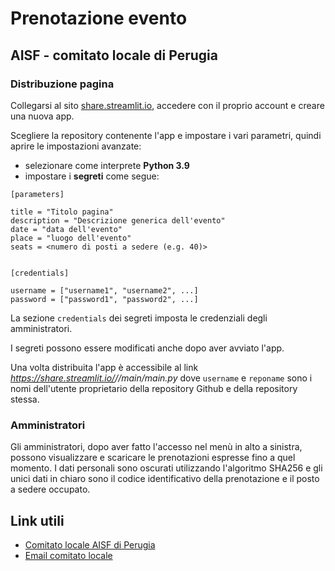 
# Prenotazione evento
## AISF - comitato locale di Perugia


### Distribuzione pagina

Collegarsi al sito [share.streamlit.io](https://share.streamlit.io), accedere con il proprio account
e creare una nuova app.

Scegliere la repository contenente l'app e impostare i vari parametri, quindi aprire le impostazioni
avanzate:
- selezionare come interprete **Python 3.9**
- impostare i **segreti** come segue:
```
[parameters]

title = "Titolo pagina"
description = "Descrizione generica dell'evento"
date = "data dell'evento"
place = "luogo dell'evento"
seats = <numero di posti a sedere (e.g. 40)>


[credentials]

username = ["username1", "username2", ...]
password = ["password1", "password2", ...]
```

La sezione `credentials` dei segreti imposta le credenziali degli amministratori.

I segreti possono essere modificati anche dopo aver avviato l'app.

Una volta distribuita l'app è accessibile al link *https://share.streamlit.io/<username>/<reponame>/main/main.py*
dove `username` e `reponame` sono i nomi dell'utente proprietario della repository Github e della repository stessa.


### Amministratori

Gli amministratori, dopo aver fatto l'accesso nel menù in alto a sinistra,
possono visualizzare e scaricare le prenotazioni espresse fino a quel momento.
I dati personali sono oscurati utilizzando l'algoritmo SHA256 e gli unici dati in chiaro
sono il codice identificativo della prenotazione e il posto a sedere occupato.


## Link utili

- [Comitato locale AISF di Perugia](http://ai-sf.it/perugia/)
- [Email comitato locale](mailto:perugia@ai-sf.it)

